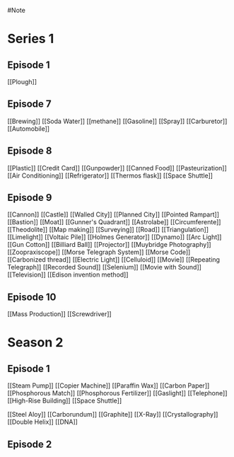 #Note

# Series 1
## Episode 1
[[Plough]]



## Episode 7
[[Brewing]]
[[Soda Water]]
[[methane]]
[[Gasoline]]
[[Spray]]
[[Carburetor]]
[[Automobile]]

## Episode 8 
[[Plastic]]
[[Credit Card]]
[[Gunpowder]]
[[Canned Food]]
[[Pasteurization]]
[[Air Conditioning]]
[[Refrigerator]]
[[Thermos flask]]
[[Space Shuttle]]

## Episode 9
[[Cannon]]
[[Castle]]
[[Walled City]]
[[Planned City]]
[[Pointed Rampart]]
[[Bastion]]
[[Moat]]
[[Gunner's Quadrant]]
[[Astrolabe]]
[[Circumferente]]
[[Theodolite]]
[[Map making]]
[[Surveying]]
[[Road]]
[[Triangulation]]
[[Limelight]]
[[Voltaic Pile]]
[[Holmes Generator]]
[[Dynamo]]
[[Arc Light]]
[[Gun Cotton]]
[[Billiard Ball]]
[[Projector]]
[[Muybridge Photography]]
[[Zoopraxiscope]] 
[[Morse Telegraph System]]
[[Morse Code]]
[[Carbonized thread]]
[[Electric Light]]
[[Celluloid]]
[[Movie]]
[[Repeating Telegraph]]
[[Recorded Sound]]
[[Selenium]]
[[Movie with Sound]]
[[Television]]
[[Edison invention method]]

## Episode 10
[[Mass Production]]
[[Screwdriver]]






# Season 2
## Episode 1 
[[Steam Pump]]
[[Copier Machine]]
[[Paraffin Wax]]
[[Carbon Paper]]
[[Phosphorous Match]]
[[Phosphorous Fertilizer]]
[[Gaslight]]
[[Telephone]]
[[High-Rise Building]]
[[Space Shuttle]]

[[Steel Aloy]]
[[Carborundum]]
[[Graphite]]
[[X-Ray]]
[[Crystallography]]
[[Double Helix]]
[[DNA]]

## Episode 2







